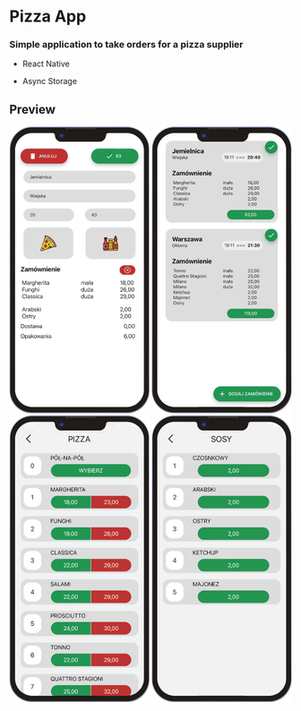 # Pizza App

### Simple application to take orders for a pizza supplier

- React Native

- Async Storage

## Preview
<div>
  <img src='https://github.com/lukasgola/myportfolio/blob/main/src/assets/pro1_1.png' width=250 />
  <img src='https://github.com/lukasgola/myportfolio/blob/main/src/assets/pro1_2.png' width=250 />
  <img src='https://github.com/lukasgola/myportfolio/blob/main/src/assets/pro1_3.png' width=250 />
  <img src='https://github.com/lukasgola/myportfolio/blob/main/src/assets/pro1_4.png' width=250 />
</div>
